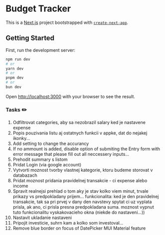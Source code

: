 # Budget Tracker


This is a [Next.js](https://nextjs.org) project bootstrapped with [`create-next-app`](https://nextjs.org/docs/app/api-reference/cli/create-next-app).

## Getting Started

First, run the development server:

```bash
npm run dev
# or
yarn dev
# or
pnpm dev
# or
bun dev
```

Open [http://localhost:3000](http://localhost:3000) with your browser to see the result.



### Tasks ✏️

1. Odfiltrovat categories, aby sa nezobrazil salary ked je nastavene expense
2. Popis pouzivania listu aj ostatnych funkcii v appke, dat do nejakej ikonky...
3. Add setting to change the accurancy
4. If no ammount is added, disable option of submiting the Entry form with error message that please fill out all neccessery inputs...
5. Prehodit summary s listom
6. Pridat Login (via google account)
7. Vytvorti moznost tvorby vlastnej kategorie, ktoru budeme storovat v databazach
8. Pridat moznost pridania pravidelnej transakcie - ci expense alebo income
9. Spravit realnejsi prehlad o tom aky je stav kolko viem minut, trvale prikazy vs predpokladany prijem... funkcionalita: ked je den pravidelnej transakcie, tak sa pri prvej v dany den navstevy spytat ci uz vyplata prisla, ak ano, ci prisla presna predpokladana suma. moznost vypnut tuto funkcionalitu vyskakovacieho okna (niekde do nastaveni...))
10. Nastavit ukladanie nastaveni
11. Pripojit investicie, suhrn kam a kolko som investoval...
12. Remove blue border on focus of DatePicker MUI Material feature
